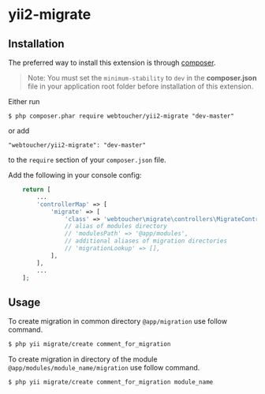 yii2-migrate
============

## Installation

The preferred way to install this extension is through [composer](http://getcomposer.org/download/).

> Note: You must set the `minimum-stability` to `dev` in the **composer.json** file in your application root folder before installation of this extension.

Either run

```
$ php composer.phar require webtoucher/yii2-migrate "dev-master"
```

or add

```
"webtoucher/yii2-migrate": "dev-master"
```

to the ```require``` section of your `composer.json` file.

Add the following in your console config:

```php
    return [
        ...
        'controllerMap' => [
            'migrate' => [
                'class' => 'webtoucher\migrate\controllers\MigrateController',
                // alias of modules directory
                // 'modulesPath' => '@app/modules',
                // additional aliases of migration directories
                // 'migrationLookup' => [],
            ],
        ],
        ...
    ];
```

## Usage

To create migration in common directory `@app/migration` use follow command.

```bash
$ php yii migrate/create comment_for_migration
```

To create migration in directory of the module `@app/modules/module_name/migration` use follow command.

```bash
$ php yii migrate/create comment_for_migration module_name
```
